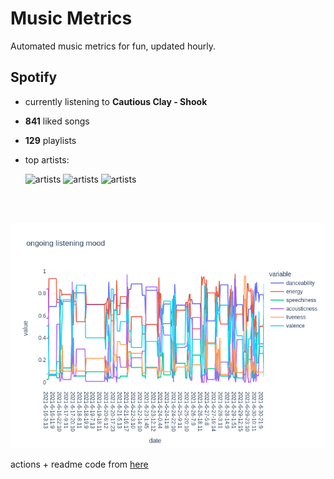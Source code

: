 # Music Metrics

Automated music metrics for fun, updated hourly.

## Spotify

- currently listening to **Cautious Clay - Shook**

- **841** liked songs
- **129** playlists

- top artists: 

    ![artists](https://i.scdn.co/image/ab6761610000f1782067d2f438bfef0550ec6e8a) ![artists](https://i.scdn.co/image/ab6761610000f17897916f0fbc7bb3150602bf5b) ![artists](https://i.scdn.co/image/8a188b7236f3c78416a3f75c9da52957ed3bcb9b)

<br></br>

<!-- ## Audio features for currently playing

![feature spread](figures/auto.png) -->

![ongoing features](figures/timeseries.png)

actions + readme code from [here](https://github.com/gargakshit/gargakshit)
